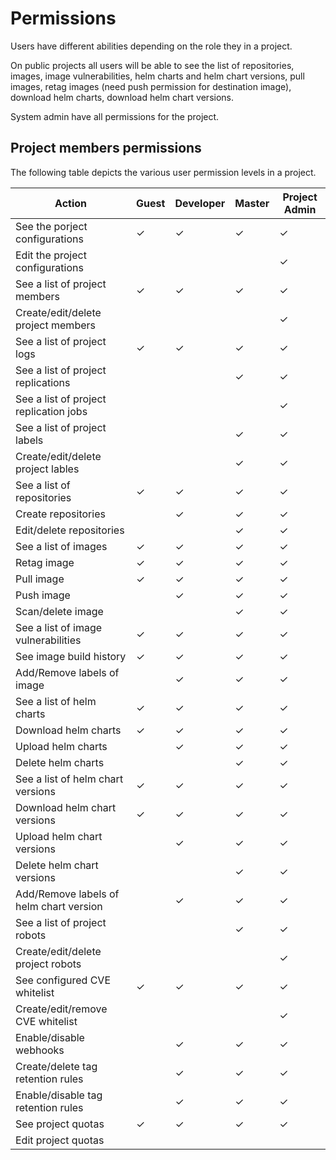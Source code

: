 # Permissions

Users have different abilities depending on the role they in a project.

On public projects all users will be able to see the list of repositories, images, image vulnerabilities, helm charts and helm chart versions, pull images, retag images (need push permission for destination image), download helm charts, download helm chart versions.

System admin have all permissions for the project.

## Project members permissions

The following table depicts the various user permission levels in a project.

| Action                                  | Guest | Developer | Master | Project Admin |
| --------------------------------------- | ----- | --------- | ------ | ------------- |
| See the porject configurations          | ✓     | ✓         | ✓      | ✓             |
| Edit the project configurations         |       |           |        | ✓             |
| See a list of project members           | ✓     | ✓         | ✓      | ✓             |
| Create/edit/delete project members      |       |           |        | ✓             |
| See a list of project logs              | ✓     | ✓         | ✓      | ✓             |
| See a list of project replications      |       |           | ✓      | ✓             |
| See a list of project replication jobs  |       |           |        | ✓             |
| See a list of project labels            |       |           | ✓      | ✓             |
| Create/edit/delete project lables       |       |           | ✓      | ✓             |
| See a list of repositories              | ✓     | ✓         | ✓      | ✓             |
| Create repositories                     |       | ✓         | ✓      | ✓             |
| Edit/delete repositories                |       |           | ✓      | ✓             |
| See a list of images                    | ✓     | ✓         | ✓      | ✓             |
| Retag image                             | ✓     | ✓         | ✓      | ✓             |
| Pull image                              | ✓     | ✓         | ✓      | ✓             |
| Push image                              |       | ✓         | ✓      | ✓             |
| Scan/delete image                       |       |           | ✓      | ✓             |
| See a list of image vulnerabilities     | ✓     | ✓         | ✓      | ✓             |
| See image build history                 | ✓     | ✓         | ✓      | ✓             |
| Add/Remove labels of image              |       | ✓         | ✓      | ✓             |
| See a list of helm charts               | ✓     | ✓         | ✓      | ✓             |
| Download helm charts                    | ✓     | ✓         | ✓      | ✓             |
| Upload helm charts                      |       | ✓         | ✓      | ✓             |
| Delete helm charts                      |       |           | ✓      | ✓             |
| See a list of helm chart versions       | ✓     | ✓         | ✓      | ✓             |
| Download helm chart versions            | ✓     | ✓         | ✓      | ✓             |
| Upload helm chart versions              |       | ✓         | ✓      | ✓             |
| Delete helm chart versions              |       |           | ✓      | ✓             |
| Add/Remove labels of helm chart version |       | ✓         | ✓      | ✓             |
| See a list of project robots            |       |           | ✓      | ✓             |
| Create/edit/delete project robots       |       |           |        | ✓             |
| See configured CVE whitelist            | ✓     | ✓         | ✓      | ✓             |
| Create/edit/remove CVE whitelist        |       |           |        | ✓             |
| Enable/disable webhooks                 |       | ✓         | ✓      | ✓             |
| Create/delete tag retention rules       |       | ✓         | ✓      | ✓             |
| Enable/disable tag retention rules      |       | ✓         | ✓      | ✓             |
| See project quotas                      | ✓     | ✓         | ✓      | ✓             |
| Edit project quotas                     |       |           |        |               |

